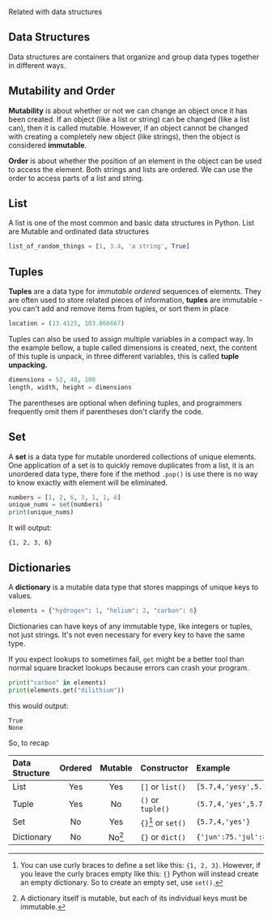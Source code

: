 Related with data structures

## Data Structures

Data structures are containers that organize and group data types together in different ways.

## Mutability and Order

**Mutability** is about whether or not we can change an object once it has been created. If an object (like a list or string) can be changed (like a list can), then it is called mutable. However, if an object cannot be changed with creating a completely new object (like strings), then the object is considered
**immutable**.

**Order** is about whether the position of an element in the object can be used to access the element. Both strings and lists are ordered. We can use the order to access parts of a list and string.

## List
A list is one of the most common and basic data structures in Python.
List are Mutable and ordinated data structures

``` python
list_of_random_things = [1, 3.4, 'a string', True]
```

## Tuples
**Tuples** are a data type for _immutable_ _ordered_ sequences of elements. They are often used to store related pieces of information, **tuples** are immutable - you can't add and remove items from tuples, or sort them in place

``` python
location = (13.4125, 103.866667)
```
Tuples can also be used to assign multiple variables in a compact way. In the example bellow, a tuple called dimensions is created, next, the content of this tuple is unpack, in three different variables, this is called **tuple unpacking.**

``` python
dimensions = 52, 40, 100
length, width, height = dimensions
```
The parentheses are optional when defining tuples, and programmers frequently omit them if parentheses don't clarify the code.

## Set

A **set** is a data type for mutable unordered collections of unique elements. One application of a set is to quickly remove duplicates from a list, it is an unordered data type, there fore if the method `.pop()` is use there is no way to know exactly with element will be eliminated.

``` python
numbers = [1, 2, 6, 3, 1, 1, 6]
unique_nums = set(numbers)
print(unique_nums)
```
It will output:

```
{1, 2, 3, 6}
```

## Dictionaries

A **dictionary** is a mutable data type that stores mappings of unique keys to values.

```python
elements = {"hydrogen": 1, "helium": 2, "carbon": 6}
```

Dictionaries can have keys of any immutable type, like integers or tuples, not just strings. It's not even necessary for every key to have the same type.

If you expect lookups to sometimes fail, `get` might be a better tool than normal square bracket lookups because errors can crash your program.

```python
print("carbon" in elements)
print(elements.get("dilithium"))
```
this would output:

```
True
None
```

So, to recap

Data Structure | Ordered | Mutable | Constructor     | Example             |
:--------------|:-------:|:-------:|:----------------|:--------------------|
List           | Yes     | Yes     |`[]` or `list()` | `[5.7,4,'yesy',5.7]`|
Tuple          | Yes     | No      |`()` or `tuple()`|`(5.7,4,'yes',5.7)`  |
Set            | No      | Yes     |`{}`[^1] or `set()` |`{5.7,4,'yes'}`      |
Dictionary     | No      | No[^2]  |`{}` or `dict()` |`{'jun':75.'jul':89}`|

[^1]: You can use curly braces to define a set like this: `{1, 2, 3}`. However, if you leave the curly braces empty like this: `{}` Python will instead create an empty dictionary. So to create an empty set, use `set()`.
[^2]: A dictionary itself is mutable, but each of its individual keys must be immutable.
